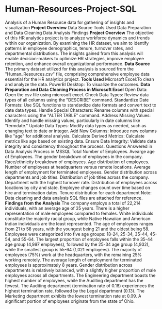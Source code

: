 # Human-Resources-Project-SQL
Analysis of a Human Resource data for gathering of insights and visualization
**Project Overview**
Data Source
Tools Used
Data Preparation and Data Cleaning
Data Analysis
Findings
**Project Overview**
The objective of this HR analytics project is to analyze workforce dynamics and trends within our organization. By examining the HR dataset, we aim to identify patterns in employee demographics, tenure, turnover rates, and departmental distributions. The insights gained from this analysis will enable decision-makers to optimize HR strategies, improve employee retention, and enhance overall organizational performance.
**Data Source**
The primary dataset utilized for this analysis is sourced from the "Human_Resources.csv" file, comprising comprehensive employee data essential for the HR analytics project.
**Tools Used**
Microsoft Excel:To clean and analyze the data.
PowerBI Desktop: To visualize the outcomes.
**Data Preparation and Data Cleaning Process in Microsoft Excel**
Open Data: Open the csv file using microsoft excel.
Check Data Types: Review data types of all columns using the "DESCRIBE" command.
Standardize Date Formats: Use SQL functions to standardize date formats and convert text to date data types.
Handle Special Characters: Rename columns with special characters using the "ALTER TABLE" command.
Address Missing Values: Identify and handle missing values, particularly in date columns like "termdate."
Update Data Types: Modify data types as needed, such as changing text to date or integer.
Add New Columns: Introduce new columns like "age" for additional analysis.
Calculate Derived Metrics: Calculate metrics like age based on existing data.
Ensure Data Integrity: Validate data integrity and consistency throughout the process.
Questions Answered in Data Analysis Process in MSSQL
Total Number of Employees.
Avearge age of Employees.
The gender breakdown of employees in the company.
Race/ethnicity breakdown of employees.
Age distribution of employees.
Number of employees at headquarters versus remote locations.
Average length of employment for terminated employees.
Gender distribution across departments and job titles.
Distribution of job titles across the company.
Department with the highest turnover rate.
Distribution of employees across locations by city and state.
Employee changes count over time based on hire and termination dates.
Tenure distribution for each department
Note: Data cleaning and data analysis SQL files are attached for reference.
**Findings from the Analysis**
The company employs a total of 22,214 individuals, with an average age of 35 years. There is a higher representation of male employees compared to females.
White individuals constitute the majority racial group, while Native Hawaiian and American Indian individuals are the least represented.
The age of employees ranges from 21 to 58 years, with the youngest being 21 and the oldest being 58.
Employees were categorized into five age groups: 18-24, 25-34, 35-44, 45-54, and 55-64. The largest proportion of employees falls within the 35-44 age group (4,997 employees), followed by the 25-34 age group (4,932), while the smallest group is 55-64 (1,021 employees).
The majority of employees (75%) work at the headquarters, with the remaining 25% working remotely.
The average length of employment for terminated employees is approximately 8 years.
Gender distribution across departments is relatively balanced, with a slightly higher proportion of male employees across all departments. The Engineering department boasts the highest number of employees, while the Auditing department has the fewest.
The Auditing department (termination rate of 0.18) experiences the highest termination rate, followed by the Legal department (0.13). The Marketing department exhibits the lowest termination rate at 0.09.
A significant portion of employees originate from the state of Ohio.

